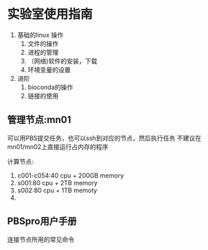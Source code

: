 # 实验室使用指南
1. 基础的linux 操作
   1. 文件的操作
   2. 进程的管理
   3. （网络)软件的安装，下载
   4. 环境变量的设置
2. 进阶
   1. bioconda的操作
   2. 链接的使用

## 管理节点:mn01
可以用PBS提交任务，也可以ssh到对应的节点，然后执行任务
不建议在mn01/mn02上直接运行占内存的程序

计算节点:
1. c001-c054:40 cpu + 200GB memory
2. s001:80 cpu + 2TB memory
3. s002:80 cpu + 1TB memoty
4. 
## PBSpro用户手册
连接节点所用的常见命令

